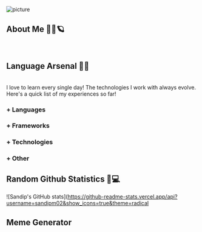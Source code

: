 ![picture](https://i.imgur.com/jGGNj7h.png)

## About Me 👱‍♂️🪐
<br>

## Language Arsenal 🏹🔫
<br>
I love to learn every single day! The technologies I work with always evolve. Here's a quick list of my experiences so far!

### + Languages

### + Frameworks

### + Technologies

### + Other


## Random Github Statistics 🎈💻

![Sandip's GitHub stats](https://github-readme-stats.vercel.app/api?username=sandipm02&show_icons=true&theme=radical


## Meme Generator
<br>



<!--
**sandipm02/sandipm02** is a ✨ _special_ ✨ repository because its `README.md` (this file) appears on your GitHub profile.

Here are some ideas to get you started:

- 🔭 I’m currently working on ...
- 🌱 I’m currently learning ...
- 👯 I’m looking to collaborate on ...
- 🤔 I’m looking for help with ...
- 💬 Ask me about ...
- 📫 How to reach me: ...
- 😄 Pronouns: ...
- ⚡ Fun fact: ...
-->
